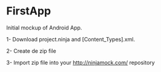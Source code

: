 # FirstApp

Initial mockup of Android App.

1- Download project.ninja and [Content_Types].xml. 

2- Create de zip file

3- Import zip file into your http://ninjamock.com/ repository

